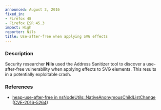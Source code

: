 ```yaml
---
announced: August 2, 2016
fixed_in:
- Firefox 48
- Firefox ESR 45.3
impact: High
reporter: Nils
title: Use-after-free when applying SVG effects
---
```


<h3>Description</h3>

<p>Security researcher <strong>Nils</strong> used the Address Sanitizer tool to discover a
use-after-free vulnerability when applying effects to SVG elements. This results in a
potentially exploitable crash. 
</p>

<h3>References</h3>

<ul>
  <li><a href="https://bugzilla.mozilla.org/show_bug.cgi?id=1286183">
       heap-use-after-free in nsNodeUtils::NativeAnonymousChildListChange</a>
(<a href="http://cve.mitre.org/cgi-bin/cvename.cgi?name=CVE-2016-5264"
class="ex-ref">CVE-2016-5264</a>)</li>
</ul>

